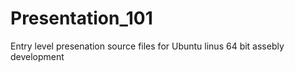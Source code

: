 # Presentation_101
Entry level presenation source files for Ubuntu linus 64 bit assebly development

